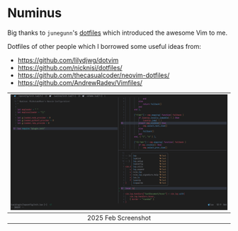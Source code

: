 # Numinus

Big thanks to `junegunn`'s [dotfiles](https://github.com/junegunn/dotfiles/)
which introduced the awesome Vim to me.

Dotfiles of other people which I borrowed some useful ideas from:

- https://github.com/lilydjwg/dotvim
- https://github.com/nicknisi/dotfiles/
- https://github.com/thecasualcoder/neovim-dotfiles/
- https://github.com/AndrewRadev/Vimfiles/

| ![](./.images/2025-02.png) |
| :-: |
| 2025 Feb Screenshot |
